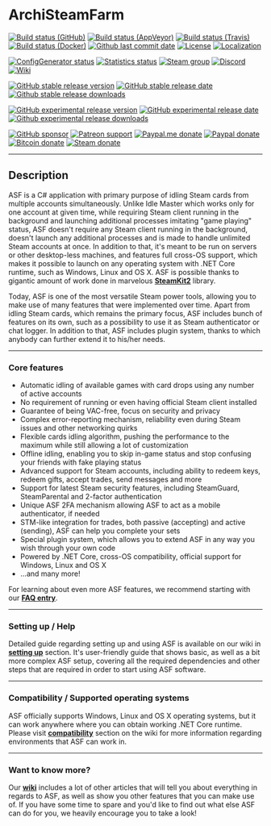 # ArchiSteamFarm

[![Build status (GitHub)](https://img.shields.io/github/workflow/status/JustArchiNET/ArchiSteamFarm/ASF-CI/master?label=GitHub&logo=github-actions&maxAge=600)](https://github.com/JustArchiNET/ArchiSteamFarm/actions?query=branch%3Amaster)
[![Build status (AppVeyor)](https://img.shields.io/appveyor/ci/JustArchi/ArchiSteamFarm/master.svg?label=AppVeyor&logo=appveyor&maxAge=600)](https://ci.appveyor.com/project/JustArchi/ArchiSteamFarm)
[![Build status (Travis)](https://img.shields.io/travis/com/JustArchiNET/ArchiSteamFarm/master.svg?label=Travis&logo=travis&maxAge=600)](https://travis-ci.com/JustArchiNET/ArchiSteamFarm)
[![Build status (Docker)](https://img.shields.io/docker/cloud/build/justarchi/archisteamfarm.svg?label=Docker&logo=docker&maxAge=600)](https://hub.docker.com/r/justarchi/archisteamfarm)
[![Github last commit date](https://img.shields.io/github/last-commit/JustArchiNET/ArchiSteamFarm.svg?label=Updated&logo=github&maxAge=600)](https://github.com/JustArchiNET/ArchiSteamFarm/commits)
[![License](https://img.shields.io/github/license/JustArchiNET/ArchiSteamFarm.svg?label=License&logo=apache&maxAge=2592000)](https://github.com/JustArchiNET/ArchiSteamFarm/blob/master/LICENSE-2.0.txt)
[![Localization](https://badges.crowdin.net/archisteamfarm/localized.svg)](https://crowdin.com/project/archisteamfarm)

[![ConfigGenerator status](https://img.shields.io/website-up-down-green-red/https/justarchinet.github.io/ASF-WebConfigGenerator.svg?label=ConfigGenerator&maxAge=3600)](https://justarchinet.github.io/ASF-WebConfigGenerator)
[![Statistics status](https://img.shields.io/website-up-down-green-red/https/asf.justarchi.net.svg?label=Statistics&maxAge=3600)](https://asf.justarchi.net)
[![Steam group](https://img.shields.io/badge/Steam-group-yellowgreen.svg?logo=steam)](https://steamcommunity.com/groups/archiasf)
[![Discord](https://img.shields.io/discord/267292556709068800.svg?label=Discord&logo=discord&maxAge=3600)](https://discord.gg/hSQgt8j)
[![Wiki](https://img.shields.io/badge/Read-wiki-cc5490.svg?logo=github)](https://github.com/JustArchiNET/ArchiSteamFarm/wiki)

[![GitHub stable release version](https://img.shields.io/github/release/JustArchiNET/ArchiSteamFarm.svg?label=Stable&logo=github&maxAge=600)](https://github.com/JustArchiNET/ArchiSteamFarm/releases/latest)
[![GitHub stable release date](https://img.shields.io/github/release-date/JustArchiNET/ArchiSteamFarm.svg?label=Released&logo=github&maxAge=600)](https://github.com/JustArchiNET/ArchiSteamFarm/releases/latest)
[![Github stable release downloads](https://img.shields.io/github/downloads/JustArchiNET/ArchiSteamFarm/latest/total.svg?label=Downloads&logo=github&maxAge=600)](https://github.com/JustArchiNET/ArchiSteamFarm/releases/latest)

[![GitHub experimental release version](https://img.shields.io/github/release/JustArchiNET/ArchiSteamFarm/all.svg?label=Experimental&logo=github&maxAge=600)](https://github.com/JustArchiNET/ArchiSteamFarm/releases)
[![GitHub experimental release date](https://img.shields.io/github/release-date-pre/JustArchiNET/ArchiSteamFarm.svg?label=Released&logo=github&maxAge=600)](https://github.com/JustArchiNET/ArchiSteamFarm/releases)
[![Github experimental release downloads](https://img.shields.io/github/downloads-pre/JustArchiNET/ArchiSteamFarm/latest/total.svg?label=Downloads&logo=github&maxAge=600)](https://github.com/JustArchiNET/ArchiSteamFarm/releases)

[![GitHub sponsor](https://img.shields.io/badge/GitHub-sponsor-yellow.svg?logo=github)](https://github.com/sponsors/JustArchi)
[![Patreon support](https://img.shields.io/badge/Patreon-support-yellow.svg?logo=patreon)](https://www.patreon.com/JustArchi)
[![Paypal.me donate](https://img.shields.io/badge/Paypal.me-donate-yellow.svg?logo=paypal)](https://www.paypal.me/JustArchi/5eur)
[![Paypal donate](https://img.shields.io/badge/Paypal-donate-yellow.svg?logo=paypal)](https://www.paypal.com/cgi-bin/webscr?cmd=_s-xclick&hosted_button_id=HD2P2P3WGS5Y4)
[![Bitcoin donate](https://img.shields.io/badge/Bitcoin-donate-yellow.svg?logo=bitcoin)](https://blockstream.info/address/bc1q8archy9jneaqw6s3cs44azt6duyqdt8c6quml0)
[![Steam donate](https://img.shields.io/badge/Steam-donate-yellow.svg?logo=steam)](https://steamcommunity.com/tradeoffer/new/?partner=46697991&token=0ix2Ruv_)

---

## Description

ASF is a C# application with primary purpose of idling Steam cards from multiple accounts simultaneously. Unlike Idle Master which works only for one account at given time, while requiring Steam client running in the background and launching additional processes imitating "game playing" status, ASF doesn't require any Steam client running in the background, doesn't launch any additional processes and is made to handle unlimited Steam accounts at once. In addition to that, it's meant to be run on servers or other desktop-less machines, and features full cross-OS support, which makes it possible to launch on any operating system with .NET Core runtime, such as Windows, Linux and OS X. ASF is possible thanks to gigantic amount of work done in marvelous **[SteamKit2](https://github.com/SteamRE/SteamKit)** library.

Today, ASF is one of the most versatile Steam power tools, allowing you to make use of many features that were implemented over time. Apart from idling Steam cards, which remains the primary focus, ASF includes bunch of features on its own, such as a possibility to use it as Steam authenticator or chat logger. In addition to that, ASF includes plugin system, thanks to which anybody can further extend it to his/her needs.

---

### Core features

- Automatic idling of available games with card drops using any number of active accounts
- No requirement of running or even having official Steam client installed
- Guarantee of being VAC-free, focus on security and privacy
- Complex error-reporting mechanism, reliability even during Steam issues and other networking quirks
- Flexible cards idling algorithm, pushing the performance to the maximum while still allowing a lot of customization
- Offline idling, enabling you to skip in-game status and stop confusing your friends with fake playing status
- Advanced support for Steam accounts, including ability to redeem keys, redeem gifts, accept trades, send messages and more
- Support for latest Steam security features, including SteamGuard, SteamParental and 2-factor authentication
- Unique ASF 2FA mechanism allowing ASF to act as a mobile authenticator, if needed
- STM-like integration for trades, both passive (accepting) and active (sending), ASF can help you complete your sets
- Special plugin system, which allows you to extend ASF in any way you wish through your own code
- Powered by .NET Core, cross-OS compatibility, official support for Windows, Linux and OS X
- ...and many more!

For learning about even more ASF features, we recommend starting with our **[FAQ entry](https://github.com/JustArchiNET/ArchiSteamFarm/wiki/FAQ#what-interesting-features-asf-offers-that-idle-master-does-not)**.

---

### Setting up / Help

Detailed guide regarding setting up and using ASF is available on our wiki in **[setting up](https://github.com/JustArchiNET/ArchiSteamFarm/wiki/Setting-up)** section. It's user-friendly guide that shows basic, as well as a bit more complex ASF setup, covering all the required dependencies and other steps that are required in order to start using ASF software.

---

### Compatibility / Supported operating systems

ASF officially supports Windows, Linux and OS X operating systems, but it can work anywhere where you can obtain working .NET Core runtime. Please visit **[compatibility](https://github.com/JustArchiNET/ArchiSteamFarm/wiki/Compatibility)** section on the wiki for more information regarding environments that ASF can work in.

---

### Want to know more?

Our **[wiki](https://github.com/JustArchiNET/ArchiSteamFarm/wiki)** includes a lot of other articles that will tell you about everything in regards to ASF, as well as show you other features that you can make use of. If you have some time to spare and you'd like to find out what else ASF can do for you, we heavily encourage you to take a look!
